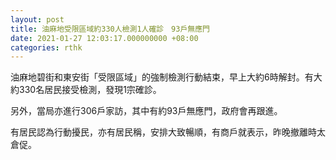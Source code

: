 ```yaml
---
layout: post
title: 油麻地受限區域約330人檢測1人確診　93戶無應門
date: 2021-01-27 12:03:17.000000000 +08:00
categories: rthk
---
```


油麻地碧街和東安街「受限區域」的強制檢測行動結束，早上大約6時解封。有大約330名居民接受檢測，發現1宗確診。

另外，當局亦進行306戶家訪，其中有約93戶無應門，政府會再跟進。

有居民認為行動擾民，亦有居民稱，安排大致暢順，有商戶就表示，昨晚撤離時太倉促。
